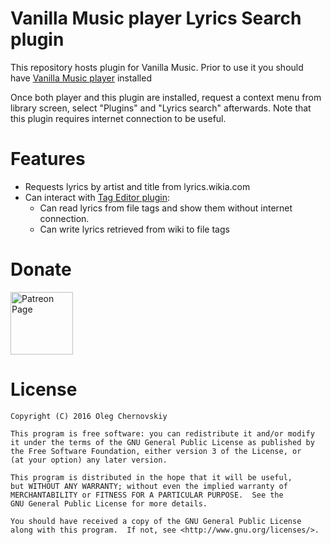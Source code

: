 # Vanilla Music player Lyrics Search plugin

This repository hosts plugin for Vanilla Music.
Prior to use it you should have [Vanilla Music player](https://github.com/vanilla-music/vanilla) installed

Once both player and this plugin are installed, 
request a context menu from library screen, select "Plugins" and "Lyrics search" afterwards.
Note that this plugin requires internet connection to be useful.

# Features

* Requests lyrics by artist and title from lyrics.wikia.com
* Can interact with [Tag Editor plugin](https://github.com/vanilla-music/vanilla-music-tag-editor):
    * Can read lyrics from file tags and show them 
       without internet connection.
    * Can write lyrics retrieved from wiki to file tags

# Donate

[<img alt="Patreon Page" src="https://s3.amazonaws.com/patreon_public_assets/toolbox/patreon.png" height="100"/>](https://www.patreon.com/kanedias)

# License

    Copyright (C) 2016 Oleg Chernovskiy

    This program is free software: you can redistribute it and/or modify
    it under the terms of the GNU General Public License as published by
    the Free Software Foundation, either version 3 of the License, or
    (at your option) any later version.

    This program is distributed in the hope that it will be useful,
    but WITHOUT ANY WARRANTY; without even the implied warranty of
    MERCHANTABILITY or FITNESS FOR A PARTICULAR PURPOSE.  See the
    GNU General Public License for more details.

    You should have received a copy of the GNU General Public License
    along with this program.  If not, see <http://www.gnu.org/licenses/>.
